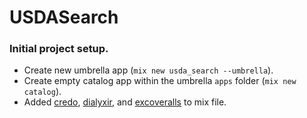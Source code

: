 # USDASearch

### Initial project setup.

- Create new umbrella app (`mix new usda_search --umbrella`).
- Create empty catalog app within the umbrella `apps` folder (`mix new catalog`).
- Added [credo](https://github.com/rrrene/credo), [dialyxir](https://github.com/jeremyjh/dialyxir), and [excoveralls](https://github.com/parroty/excoveralls) to mix file.